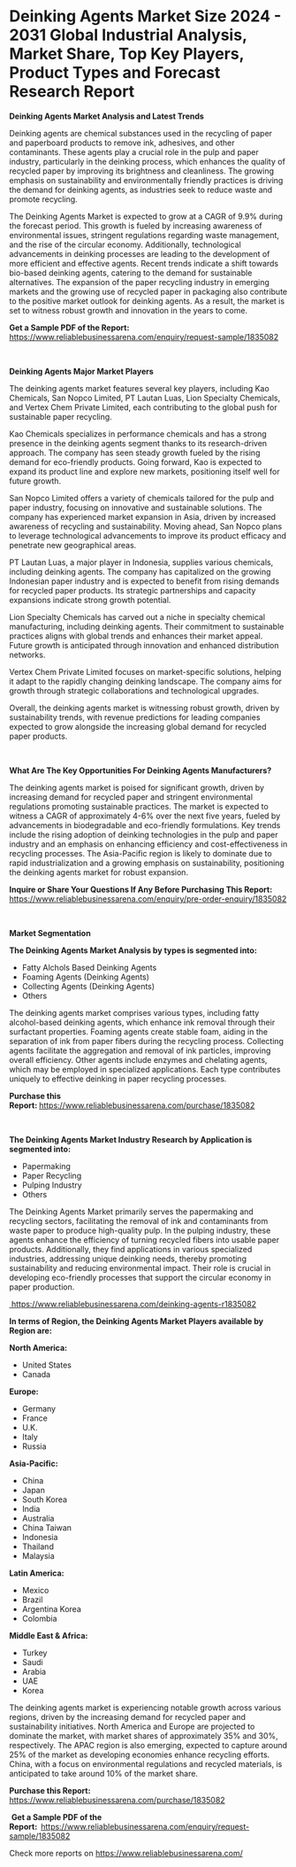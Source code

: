 <p><h1>Deinking Agents Market Size 2024 - 2031 Global Industrial Analysis, Market Share, Top Key Players, Product Types and Forecast Research Report</h1></p><p><strong>Deinking Agents Market Analysis and Latest Trends</strong></p>
<p><p>Deinking agents are chemical substances used in the recycling of paper and paperboard products to remove ink, adhesives, and other contaminants. These agents play a crucial role in the pulp and paper industry, particularly in the deinking process, which enhances the quality of recycled paper by improving its brightness and cleanliness. The growing emphasis on sustainability and environmentally friendly practices is driving the demand for deinking agents, as industries seek to reduce waste and promote recycling.</p><p>The Deinking Agents Market is expected to grow at a CAGR of 9.9% during the forecast period. This growth is fueled by increasing awareness of environmental issues, stringent regulations regarding waste management, and the rise of the circular economy. Additionally, technological advancements in deinking processes are leading to the development of more efficient and effective agents. Recent trends indicate a shift towards bio-based deinking agents, catering to the demand for sustainable alternatives. The expansion of the paper recycling industry in emerging markets and the growing use of recycled paper in packaging also contribute to the positive market outlook for deinking agents. As a result, the market is set to witness robust growth and innovation in the years to come.</p></p>
<p><strong>Get a Sample PDF of the Report:&nbsp;</strong> <a href="https://www.reliablebusinessarena.com/enquiry/request-sample/1835082?utm_campaign=1990&utm_medium=2&utm_source=Github&utm_content=ia&utm_term=31122024&utm_id=deinking-agents">https://www.reliablebusinessarena.com/enquiry/request-sample/1835082</a></p>
<p>&nbsp;</p>
<p><strong>Deinking Agents Major Market Players</strong></p>
<p><p>The deinking agents market features several key players, including Kao Chemicals, San Nopco Limited, PT Lautan Luas, Lion Specialty Chemicals, and Vertex Chem Private Limited, each contributing to the global push for sustainable paper recycling.</p><p>Kao Chemicals specializes in performance chemicals and has a strong presence in the deinking agents segment thanks to its research-driven approach. The company has seen steady growth fueled by the rising demand for eco-friendly products. Going forward, Kao is expected to expand its product line and explore new markets, positioning itself well for future growth.</p><p>San Nopco Limited offers a variety of chemicals tailored for the pulp and paper industry, focusing on innovative and sustainable solutions. The company has experienced market expansion in Asia, driven by increased awareness of recycling and sustainability. Moving ahead, San Nopco plans to leverage technological advancements to improve its product efficacy and penetrate new geographical areas.</p><p>PT Lautan Luas, a major player in Indonesia, supplies various chemicals, including deinking agents. The company has capitalized on the growing Indonesian paper industry and is expected to benefit from rising demands for recycled paper products. Its strategic partnerships and capacity expansions indicate strong growth potential.</p><p>Lion Specialty Chemicals has carved out a niche in specialty chemical manufacturing, including deinking agents. Their commitment to sustainable practices aligns with global trends and enhances their market appeal. Future growth is anticipated through innovation and enhanced distribution networks.</p><p>Vertex Chem Private Limited focuses on market-specific solutions, helping it adapt to the rapidly changing deinking landscape. The company aims for growth through strategic collaborations and technological upgrades.</p><p>Overall, the deinking agents market is witnessing robust growth, driven by sustainability trends, with revenue predictions for leading companies expected to grow alongside the increasing global demand for recycled paper products.</p></p>
<p>&nbsp;</p>
<p><strong>What Are The Key Opportunities For Deinking Agents Manufacturers?</strong></p>
<p><p>The deinking agents market is poised for significant growth, driven by increasing demand for recycled paper and stringent environmental regulations promoting sustainable practices. The market is expected to witness a CAGR of approximately 4-6% over the next five years, fueled by advancements in biodegradable and eco-friendly formulations. Key trends include the rising adoption of deinking technologies in the pulp and paper industry and an emphasis on enhancing efficiency and cost-effectiveness in recycling processes. The Asia-Pacific region is likely to dominate due to rapid industrialization and a growing emphasis on sustainability, positioning the deinking agents market for robust expansion.</p></p>
<p><strong>Inquire or Share Your Questions If Any Before Purchasing This Report:</strong> <a href="https://www.reliablebusinessarena.com/enquiry/pre-order-enquiry/1835082?utm_campaign=1990&utm_medium=2&utm_source=Github&utm_content=ia&utm_term=31122024&utm_id=deinking-agents">https://www.reliablebusinessarena.com/enquiry/pre-order-enquiry/1835082</a></p>
<p>&nbsp;</p>
<p><strong>Market Segmentation</strong></p>
<p><strong>The Deinking Agents Market Analysis by types is segmented into:</strong></p>
<p><ul><li>Fatty Alchols Based Deinking Agents</li><li>Foaming Agents (Deinking Agents)</li><li>Collecting Agents (Deinking Agents)</li><li>Others</li></ul></p>
<p><p>The deinking agents market comprises various types, including fatty alcohol-based deinking agents, which enhance ink removal through their surfactant properties. Foaming agents create stable foam, aiding in the separation of ink from paper fibers during the recycling process. Collecting agents facilitate the aggregation and removal of ink particles, improving overall efficiency. Other agents include enzymes and chelating agents, which may be employed in specialized applications. Each type contributes uniquely to effective deinking in paper recycling processes.</p></p>
<p><strong>Purchase this Report:&nbsp;</strong><a href="https://www.reliablebusinessarena.com/purchase/1835082?utm_campaign=1990&utm_medium=2&utm_source=Github&utm_content=ia&utm_term=31122024&utm_id=deinking-agents">https://www.reliablebusinessarena.com/purchase/1835082</a></p>
<p>&nbsp;</p>
<p><strong>The Deinking Agents Market Industry Research by Application is segmented into:</strong></p>
<p><ul><li>Papermaking</li><li>Paper Recycling</li><li>Pulping Industry</li><li>Others</li></ul></p>
<p><p>The Deinking Agents Market primarily serves the papermaking and recycling sectors, facilitating the removal of ink and contaminants from waste paper to produce high-quality pulp. In the pulping industry, these agents enhance the efficiency of turning recycled fibers into usable paper products. Additionally, they find applications in various specialized industries, addressing unique deinking needs, thereby promoting sustainability and reducing environmental impact. Their role is crucial in developing eco-friendly processes that support the circular economy in paper production.</p></p>
<p><a href="https://www.reliablebusinessarena.com/deinking-agents-r1835082?utm_campaign=1990&utm_medium=2&utm_source=Github&utm_content=ia&utm_term=31122024&utm_id=deinking-agents">&nbsp;https://www.reliablebusinessarena.com/deinking-agents-r1835082</a></p>
<p><strong>In terms of Region, the Deinking Agents Market Players available by Region are:</strong></p>
<p>
    <p> <strong> North America: </strong>
        <ul>
            <li>United States</li>
            <li>Canada</li>
        </ul>
        </p> 
    <p> <strong> Europe: </strong>
        <ul>
            <li>Germany</li>
            <li>France</li>
            <li>U.K.</li>
            <li>Italy</li>
            <li>Russia</li>
        </ul>
        </p> 
    <p> <strong> Asia-Pacific: </strong>
        <ul>
            <li>China</li>
            <li>Japan</li>
            <li>South Korea</li>
            <li>India</li>
            <li>Australia</li>
            <li>China Taiwan</li>
            <li>Indonesia</li>
            <li>Thailand</li>
            <li>Malaysia</li>
        </ul>
        </p> 
    <p> <strong> Latin America: </strong>
        <ul>
            <li>Mexico</li>
            <li>Brazil</li>
            <li>Argentina Korea</li>
            <li>Colombia</li>
        </ul>
        </p> 
    <p> <strong> Middle East & Africa: </strong>
        <ul>
            <li>Turkey</li>
            <li>Saudi</li>
            <li>Arabia</li>
            <li>UAE</li>
            <li>Korea</li>
        </ul>
    </p>
    </p>
<p><p>The deinking agents market is experiencing notable growth across various regions, driven by the increasing demand for recycled paper and sustainability initiatives. North America and Europe are projected to dominate the market, with market shares of approximately 35% and 30%, respectively. The APAC region is also emerging, expected to capture around 25% of the market as developing economies enhance recycling efforts. China, with a focus on environmental regulations and recycled materials, is anticipated to take around 10% of the market share.</p></p>
<p><strong>Purchase this Report: </strong><a href="https://www.reliablebusinessarena.com/purchase/1835082?utm_campaign=1990&utm_medium=2&utm_source=Github&utm_content=ia&utm_term=31122024&utm_id=deinking-agents">https://www.reliablebusinessarena.com/purchase/1835082</a></p>
<p>&nbsp;<strong>Get a Sample PDF of the Report:&nbsp;&nbsp;</strong><a href="https://www.reliablebusinessarena.com/enquiry/request-sample/1835082?utm_campaign=1990&utm_medium=2&utm_source=Github&utm_content=ia&utm_term=31122024&utm_id=deinking-agents">https://www.reliablebusinessarena.com/enquiry/request-sample/1835082</a></p>
<p><strong></strong></p>
<p>Check more reports on <a href="https://www.reliablebusinessarena.com/?utm_campaign=1990&utm_medium=2&utm_source=Github&utm_content=ia&utm_term=31122024&utm_id=deinking-agents">https://www.reliablebusinessarena.com/</a></p>